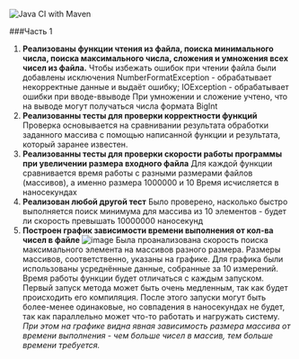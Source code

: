 ![Java CI with Maven](https://github.com/Salarionhell/TZ2/actions/workflows/maven.yml/badge.svg)

###Часть 1
1) **Реализованы функции чтения из файла, поиска минимального числа, поиска максимального числа, сложения и умножения всех чисел из файла.**
   Чтобы избежать ошибок при чтении файла были добавлены исключения NumberFormatException - обрабатывает некорректные данные и выдаёт ошибку; IOException - обрабатывает ошибки при вводе-ввыводе
   При умножении и сложение учтено, что на выводе могут получаться числа формата BigInt
2) **Реализованны тесты для проверки корректности функций**
   Проверка основывается на сравнивании результата обработки заданного массива с помощью написанной функции и результата, который заранее известен.
3) **Реализованны тесты для проверки скорости работы программы при увеличении размера входного файла**
   Для каждой функции сравнивается время работы с разными размерами файлов (массивов), а именно размера 1000000 и 10
   Время исчисляется в наносекундах
4) **Реализован любой другой тест**
   Было проверено, насколько быстро выполняется поиск минимума для массива из 10 элементов - будет ли скорость превышать 10000000 наносекунд
5) **Построен график зависимости времени выполнения от кол-ва чисел в файле**
   ![image](https://github.com/Salarionhell/TZ2/assets/150520413/036f9497-81ad-44c1-9e3d-57639a2ff547)
   Была проанализована скорость поиска максимального элемента на массивов разного размера. Размеры массивов, соответственно, указаны на графике.
   Для графика были использованы усреднённые данные, собранные за 10 измерений. Время работы функции будет отличаться с каждым запуском. Первый запуск метода может быть очень медленным, так как будет
   происходить его компиляция. После этого запуски могут быть более-менее одинаковые, но совпадения в наносекундах не будет, так как параллельно может что-то работать и нагружать систему.
   *При этом на графике видна явная зависимость размера массива от времени выполнения - чем больше чисел в массив, тем больше времени требуется.*
   
   
   
   

   
